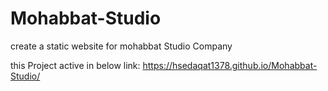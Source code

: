 # Mohabbat-Studio
create a static website for mohabbat Studio Company

this Project active in below link:
https://hsedaqat1378.github.io/Mohabbat-Studio/
